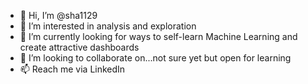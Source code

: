 - 👋 Hi, I’m @sha1129
- 👀 I’m interested in analysis and exploration
- 🌱 I’m currently looking for ways to self-learn Machine Learning and create attractive dashboards  
- 💞️ I’m looking to collaborate on...not sure yet but open for learning
- 📫 Reach me via LinkedIn

